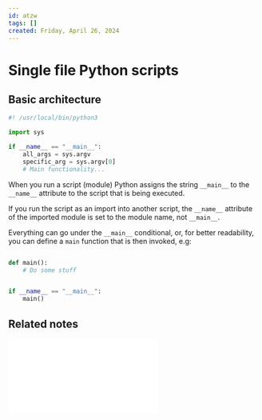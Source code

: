 ```yaml
---
id: atzw
tags: []
created: Friday, April 26, 2024
---
```


# Single file Python scripts

## Basic architecture

```py
#! /usr/local/bin/python3

import sys

if __name__ == "__main__":
    all_args = sys.argv
    specific_arg = sys.argv[0]
    # Main functionality...
```

When you run a script (module) Python assigns the string `__main__` to the
`__name__` attribute to the script that is being executed.

If you run the script as an import into another script, the `__name__` attribute
of the imported module is set to the module name, not `__main__`.

Everything can go under the `__main__` conditional, or, for better readability,
you can define a `main` function that is then invoked, e.g:

```py

def main():
    # Do some stuff


if __name__ == "__main__":
    main()

```

## Related notes

![Python modules and imports](/static/Python_modules_and_imports.md)
